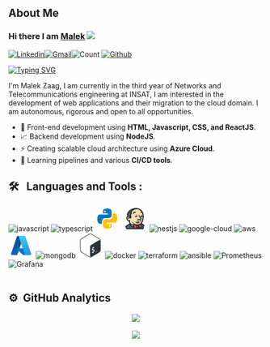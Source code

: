 ## About Me

### Hi there I am [Malek](https://malek-zaag.netlify.app/) <img src="https://raw.githubusercontent.com/MartinHeinz/MartinHeinz/master/wave.gif" width="30px">

[![Linkedin](https://img.shields.io/badge/-malek_zaag-blue?style=flat&logo=Linkedin&logoColor=white)](https://www.linkedin.com/in/malekzaag/)[![Gmail](https://img.shields.io/badge/-malek_zaag-c14438?style=flat&logo=Gmail&logoColor=white)](mailto:zaag.malek1@gmail.com)![Count](https://visitor-badge.laobi.icu/badge?page_id=Malek-Zaag.Malek-Zaag) [![Github](https://img.shields.io/github/followers/Malek-Zaag?label=Follow&style=social)](https://github.com/Malek-Zaag)


[![Typing SVG](https://readme-typing-svg.demolab.com/?lines=Cloud+and+DevOps+student;Network+Engineer;CyberSecurity+Enthusiast)](https://git.io/typing-svg)

I'm Malek Zaag, I am currently in the third year of Networks and Telecommunications engineering at INSAT, I am interested in the development of web applications and their migration to the cloud domain. I am autonomous, rigorous and open to all opportunities.

- 🔭&nbsp;Front-end development using **HTML, Javascript, CSS, and ReactJS**.
- 📈&nbsp;Backend development using **NodeJS**.
- ⚡&nbsp;Creating scalable cloud architecture using **Azure Cloud**.
- 🎯&nbsp;Learning pipelines and various **CI/CD tools**.


## 🛠 &nbsp; Languages and Tools :

<p align="left">
<img width="50" height="50" alt="javascript" src="https://www.svgrepo.com/show/349419/javascript.svg" />
<img width="50" height="50" alt="typescript" src="https://www.svgrepo.com/show/349540/typescript.svg" />
<img width="50" height="50" alt="python" src="./icons/icons8-python.svg">
<img width="50" height="50" alt="jenkins" src="./icons/icons8-jenkins.svg" />
<img src="https://upload.wikimedia.org/wikipedia/commons/thumb/3/39/Kubernetes_logo_without_workmark.svg/1200px-Kubernetes_logo_without_workmark.svg.png" alt="nestjs" width="50" height="50"/>
<img width="50" height="50" src="https://www.svgrepo.com/show/448223/gcp.svg" alt="google-cloud"/>
<img width="50" height="50" alt="aws" src="https://static-00.iconduck.com/assets.00/aws-icon-2048x2048-274bm1xi.png" /> 
<img width="50" height="50" alt="azure" src="./icons/icons8-azure.svg" />
<img width="50" height="50" alt="mongodb" src="https://www.svgrepo.com/show/331488/mongodb.svg" />
<img width="50" height="50" alt="bash" src="./icons/bash-original.svg" />
<img width="50" height="50" alt="docker" src="https://www.svgrepo.com/show/331370/docker.svg" />
<img src="https://www.vectorlogo.zone/logos/terraformio/terraformio-icon.svg" alt="terraform" width="50" height="50"/>
<img src="https://www.vectorlogo.zone/logos/ansible/ansible-icon.svg" alt="ansible" width="50" height="50">
<img src="https://www.vectorlogo.zone/logos/prometheusio/prometheusio-icon.svg" alt="Prometheus" width="50" height="50">
<img src="https://www.vectorlogo.zone/logos/grafana/grafana-icon.svg" alt="Grafana" width="50" height="50">
<br />
<br />


## ⚙️ &nbsp;GitHub Analytics

<p align="center">
	<img align="center" src="https://github-readme-stats.vercel.app/api?username=Malek-Zaag&count_private=true&theme=algolia"/>
</p>
<p align="center">
	<img align="center" src="https://github-readme-streak-stats.herokuapp.com/?user=Malek-Zaag&theme=algolia"/>
</p>
	






